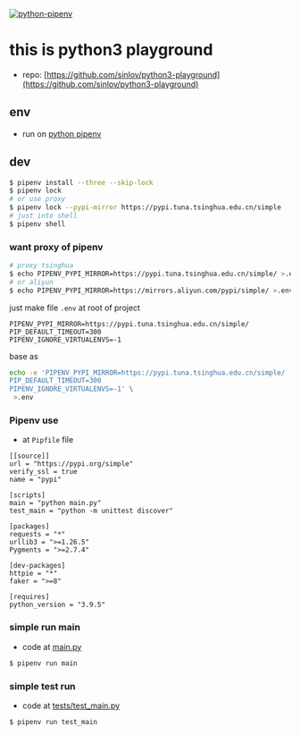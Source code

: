 [![python-pipenv](https://github.com/sinlov/python3-playground/workflows/python-pipenv/badge.svg?branch=main)](https://github.com/sinlov/python3-playground/actions/workflows/python-pipenv.yml)

# this is python3 playground

- repo: [https://github.com/sinlov/python3-playground](https://github.com/sinlov/python3-playground)

## env

- run on [python pipenv](https://pypi.org/project/pipenv/) 

## dev

```bash
$ pipenv install --three --skip-lock
$ pipenv lock
# or use proxy
$ pipenv lock --pypi-mirror https://pypi.tuna.tsinghua.edu.cn/simple
# just into shell
$ pipenv shell
```

### want proxy of pipenv

```bash
# proxy tsinghua
$ echo PIPENV_PYPI_MIRROR=https://pypi.tuna.tsinghua.edu.cn/simple/ >.env
# or aliyun
$ echo PIPENV_PYPI_MIRROR=https://mirrors.aliyun.com/pypi/simple/ >.env
```

just make file `.env` at root of project

```env
PIPENV_PYPI_MIRROR=https://pypi.tuna.tsinghua.edu.cn/simple/
PIP_DEFAULT_TIMEOUT=300
PIPENV_IGNORE_VIRTUALENVS=-1
```
base as
```bash
echo -e 'PIPENV_PYPI_MIRROR=https://pypi.tuna.tsinghua.edu.cn/simple/
PIP_DEFAULT_TIMEOUT=300
PIPENV_IGNORE_VIRTUALENVS=-1' \
 >.env
```

### Pipenv use

- at `Pipfile` file

```Pipfile
[[source]]
url = "https://pypi.org/simple"
verify_ssl = true
name = "pypi"

[scripts]
main = "python main.py"
test_main = "python -m unittest discover"

[packages]
requests = "*"
urllib3 = ">=1.26.5"
Pygments = ">=2.7.4"

[dev-packages]
httpie = "*"
faker = ">=8"

[requires]
python_version = "3.9.5"
```

### simple run main

- code at [main.py](main.py)

```bash
$ pipenv run main
```

### simple test run

- code at [tests/test_main.py](tests/test_main.py)

```bash
$ pipenv run test_main
```